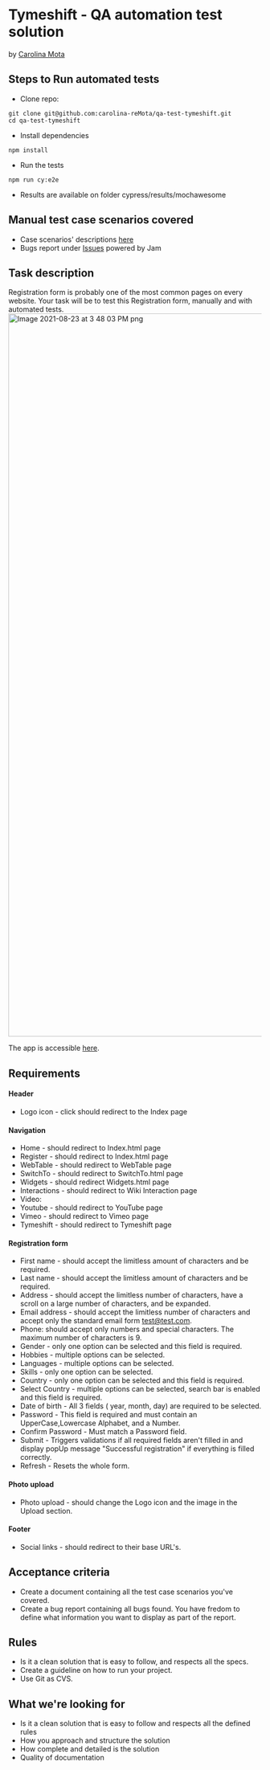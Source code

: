 # Tymeshift - QA automation test solution 
by [Carolina Mota](https://www.linkedin.com/in/carolina-remota/)

## Steps to Run automated tests
- Clone repo: 
```ssh
git clone git@github.com:carolina-reMota/qa-test-tymeshift.git
cd qa-test-tymeshift
```
- Install dependencies
```ssh
npm install
```
- Run the tests
```ssh
npm run cy:e2e
```
- Results are available on folder cypress/results/mochawesome

## Manual test case scenarios covered
- Case scenarios' descriptions [here](https://docs.google.com/spreadsheets/d/1NCJGqbnjvW-nDEvu02Z0RruxcpLISo3X0iBT33yjmd0/edit?usp=sharing)
- Bugs report under [Issues](https://github.com/carolina-reMota/qa-test-tymeshift/issues) powered by Jam


## Task description

Registration form is probably one of the most common pages on every website. Your task will be to test this Registration form, manually and with automated tests. <img width="1440" alt="Image 2021-08-23 at 3 48 03 PM png" src="https://user-images.githubusercontent.com/55278904/130460586-9cc31ffe-77c6-480f-9fd4-f654a52423f1.png">

The app is accessible [here](https://deploy-preview-2--stupefied-kare-608721.netlify.app/?utm_source=github&utm_campaign=bot_dp).

## Requirements

#### Header

- Logo icon - click should redirect to the Index page

#### Navigation

- Home - should redirect to Index.html page
- Register - should redirect to Index.html page
- WebTable - should redirect to WebTable page
- SwitchTo - should redirect to SwitchTo.html page
- Widgets - should redirect Widgets.html page
- Interactions - should redirect to Wiki Interaction page
- Video:
 - Youtube - should redirect to YouTube page
 - Vimeo - should redirect to Vimeo page
- Tymeshift - should redirect to Tymeshift page

#### Registration form

- First name - should accept the limitless amount of characters and be required.
- Last name - should accept the limitless amount of characters and be required.
- Address - should accept the limitless number of characters, have a scroll on a large number of characters, and be expanded.
- Email address - should accept the limitless number of characters and accept only the standard email form test@test.com.
- Phone: should accept only numbers and special characters. The maximum number of characters is 9.
- Gender - only one option can be selected and this field is required.
- Hobbies - multiple options can be selected.
- Languages - multiple options can be selected.
- Skills - only one option can be selected.
- Country - only one option can be selected and this field is required.
- Select Country - multiple options can be selected, search bar is enabled and this field is required.
- Date of birth - All 3 fields ( year, month, day) are required to be selected.
- Password - This field is required and must contain an UpperCase,Lowercase Alphabet, and a Number.
- Confirm Password - Must match a Password field.
- Submit - Triggers validations if all required fields aren't filled in and display popUp message "Successful registration" if everything is filled correctly.
- Refresh - Resets the whole form.

#### Photo upload

- Photo upload - should change the Logo icon and the image in the Upload section.

#### Footer

- Social links - should redirect to their base URL's.

## Acceptance criteria

- Create a document containing all the test case scenarios you've covered.
- Create a bug report containing all bugs found. You have fredom to define what information you want to display as part of the report.

## Rules

* Is it a clean solution that is easy to follow, and respects all the specs.
* Create a guideline on how to run your project.
* Use Git as CVS.

## What we're looking for

* Is it a clean solution that is easy to follow and respects all the defined rules
* How you approach and structure the solution
* How complete and detailed is the solution
* Quality of documentation
